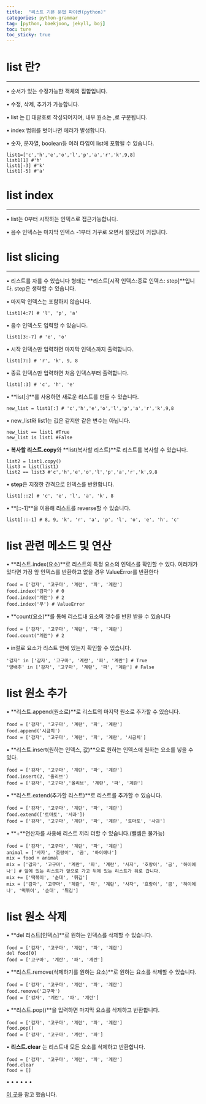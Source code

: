 ```yaml
---
title:  "리스트 기본 문법 파이썬(python)"
categories: python-grammar
tag: [python, baekjoon, jekyll, boj]
toc: ture
toc_sticky: true
---
```


# list 란?
---
• 순서가 있는 수정가능한 객체의 집합입니다.


• 수정, 삭제, 추가가 가능합니다.


• list 는 [] 대괄호로 작성되어지며, 내부 원소는 ,로 구분됩니다.


• index 범위를 벗어나면 에러가 발생합니다.


• 숫자, 문자열, boolean등 여러 타입이 list에 포함될 수 있습니다.
```
list1=['c','h','e','o','l','p','a','r','k',9,8]
list1[1] #'h'
list1[-3] #'k'
list1[-5] #'a'
```

# list index
---
• list는 0부터 시작하는 인덱스로 접근가능합니다.


• 음수 인덱스는 마지막 인덱스 -1부터 거꾸로 오면서 절댓값이 커집니다.

# list slicing
---
• 리스트를 자를 수 있습니다 형태는 **리스트[시작 인덱스:종료 인덱스: step]**입니다. step은 생략할 수 있습니다.


• 마지막 인덱스는 포함하지 않습니다.
```
list1[4:7] # 'l', 'p', 'a'
```
• 음수 인덱스도 입력할 수 있습니다.
```
list1[3:-7] # 'e', 'o'
```
• 시작 인덱스만 입력하면 마지막 인덱스까지 출력합니다.
```
list1[7:] # 'r', 'k', 9, 8
```
• 종료 인덱스만 입력하면 처음 인덱스부터 출력합니다.
```
list1[:3] # 'c', 'h', 'e'
```
• **list[:]**를 사용하면 새로운 리스트를 만들 수 있습니다.
```
new_list = list1[:] # 'c','h','e','o','l','p','a','r','k',9,8
```
• new_list와 list1는 깂은 같지만 같은 변수는 아닙니다.
```
new_list == list1 #True
new_list is list1 #False
```
• **복사할 리스트.copy**와 **list(복사할 리스트)**로 리스트를 복사할 수 있습니다.
```
list2 = list1.copy()
list3 = list(list1)
list2 == list3 #'c','h','e','o','l','p','a','r','k',9,8
```
• **step**은 지정한 간격으로 인덱스를 반환합니다.
```
list1[::2] # 'c', 'e', 'l', 'a', 'k', 8
```
• **[::-1]**을 이용해 리스트를 reverse할 수 있습니다.
```
list1[::-1] # 8, 9, 'k', 'r', 'a', 'p', 'l', 'o', 'e', 'h', 'c'
```
# list 관련 메소드 및 연산
• **리스트.index(요소)**로 리스트의 특정 요소의 인덱스를 확인할 수 있다. 여러개가 있다면 가장 앞 인덱스를 반환하고 없을 경우 ValueError를 반환한다
```
food = ['감자', '고구마', '계란', '파', '계란']
food.index('감자') # 0
food.index('계란') # 2
food.index('무') # ValueError
```
• **count(요소)**를 통해 리스트내 요소의 갯수를 반환 받을 수 있습니다
```
food = ['감자', '고구마', '계란', '파', '계란']
food.count("계란") # 2
```
• in절로 요소가 리스트 안에 있는지 확인할 수 있습니다.
```
'감자' in ['감자', '고구마', '계란', '파', '계란'] # True
'양배추' in ['감자', '고구마', '계란', '파', '계란'] # False
```
# list 원소 추가
• **리스트.append(원소로)**로 리스트의 마지막 원소로 추가할 수 있습니다.
```
food = ['감자', '고구마', '계란', '파', '계란']
food.append('시금치')
food = ['감자', '고구마', '계란', '파', '계란', '시금치']
```
• **리스트.insert(원하는 인덱스, 값)**으로 원하는 인덱스에 원하는 요소를 넣을 수 있다.
```
food = ['감자', '고구마', '계란', '파', '계란']
food.insert(2, '올리브')
food = ['감자', '고구마','올리브', '계란', '파', '계란']
```
• **리스트.extend(추가할 리스트)**로 리스트를 추가할 수 있습니다.
```
food = ['감자', '고구마', '계란', '파', '계란']
food.extend(['토마토', '사과'])
food = ['감자', '고구마', '계란', '파', '계란', '토마토', '사과']
```
• **+**연산자를 사용해 리스트 끼리 더할 수 있습니다.(뺄셈은 불가능)
 ```
 food = ['감자', '고구마', '계란', '파', '계란']
 animal = ['사자', '호랑이', '곰', '하이에나']
 mix = food + animal
 mix = ['감자', '고구마', '계란', '파', '계란', '사자', '호랑이', '곰', '하이에나'] # 앞에 있는 리스트가 앞으로 가고 뒤에 있는 리스트가 뒤로 갑니다.
 mix += ['떡볶이', '순대', '튀김']
 mix = ['감자', '고구마', '계란', '파', '계란', '사자', '호랑이', '곰', '하이에나', '떡볶이', '순대', '튀김']
 ```
# list 원소 삭제
• **del 리스트[인덱스]**로 원하는 인덱스를 삭제할 수 있습니다.
```
food = ['감자', '고구마', '계란', '파', '계란']
del food[0]
food = ['고구마', '계란', '파', '계란']
```
• **리스트.remove(삭제하기를 원하는 요소)**로 원하는 요소를 삭제할 수 있습니다.
```
food = ['감자', '고구마', '계란', '파', '계란']
food.remove('고구마')
food = ['감자', '계란', '파', '계란']
```
• **리스트.pop()**을 입력하면 마지막 요소를 삭제하고 반환합니다.
```
food = ['감자', '고구마', '계란', '파', '계란']
food.pop()
food = ['감자', '고구마', '계란', '파']
```
• **리스트.clear** 는 리스트내 모든 요소를 삭제하고 반환합니다.
```
food = ['감자', '고구마', '계란', '파', '계란']
food.clear
food = []
```
• 
•
•
•
•
•

[이 곳](https://wikidocs.net/book/1553)을 참고 했습니다.